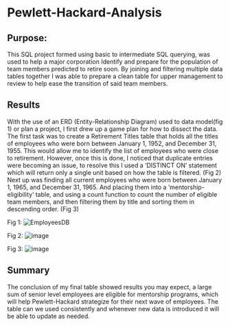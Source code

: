 # Pewlett-Hackard-Analysis

## Purpose:
This SQL project formed using basic to intermediate SQL querying, was used to help a major corporation Identify and prepare for the population of team members predicted to retire soon.  By joining and filtering multiple data tables together I was able to prepare a clean table for upper management to review to help ease the transition of said team members.

## Results
With the use of an ERD (Entity-Relationship Diagram) used to data model(fig 1) or plan a project, I first drew up a game plan for how to dissect the data.  The first task was to create a Retirement Titles table that holds all the titles of employees who were born between January 1, 1952, and December 31, 1955. This would allow me to identify the list of employees who were close to retirement.  However, once this is done, I noticed that duplicate entries were becoming an issue, to resolve this I used a ‘DISTINCT ON’ statement which will return only a single unit based on how the table is filtered. (Fig 2)
Next up was finding all current employees who were born between January 1, 1965, and December 31, 1965. And placing them into a ‘mentorship-eligibility’ table, and using a count function to count the number of eligible team members, and then filtering them by title and sorting them in descending order. (Fig 3)

Fig 1:
![EmployeesDB](https://user-images.githubusercontent.com/101610050/167324123-b40def54-8421-439b-9ae0-eb95c14ffe1a.png)

Fig 2:
![image](https://user-images.githubusercontent.com/101610050/167324041-3cc4766e-75f3-45e9-bfa0-fea6a6d2759d.png)
 

Fig 3:
![image](https://user-images.githubusercontent.com/101610050/167324052-66c04888-38d6-419d-9636-439cdc416edb.png)


## Summary
The conclusion of my final table showed results you may expect, a large sum of senior level employees are eligible for mentorship programs, which will help Pewlett-Hackard strategize for their next wave of employees. The table can we used consistently and whenever new data is introduced it will be able to update as needed.
